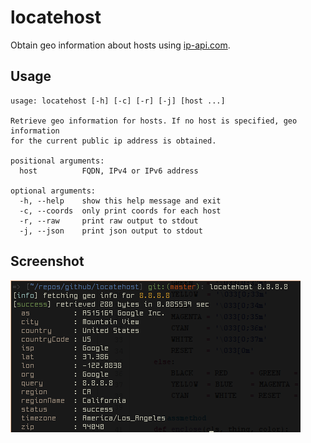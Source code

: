 locatehost
==========

Obtain geo information about hosts using [ip-api.com](http://ip-api.com).

Usage
-----
```
usage: locatehost [-h] [-c] [-r] [-j] [host ...]

Retrieve geo information for hosts. If no host is specified, geo information
for the current public ip address is obtained.

positional arguments:
  host          FQDN, IPv4 or IPv6 address

optional arguments:
  -h, --help    show this help message and exit
  -c, --coords  only print coords for each host
  -r, --raw     print raw output to stdout
  -j, --json    print json output to stdout
```

Screenshot
----------
![Screenshot](https://raw.githubusercontent.com/martinohmann/locatehost/master/screenshot.png)
